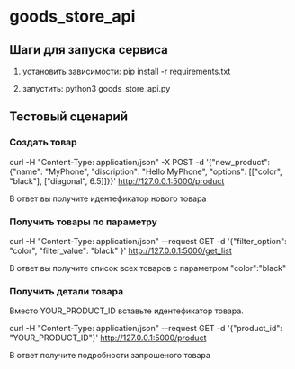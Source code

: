 # goods_store_api


## Шаги для запуска сервиса

1. установить зависимости: pip install -r requirements.txt

2. запустить: python3 goods_store_api.py

## Тестовый сценарий

### Создать товар

curl -H "Content-Type: application/json" -X POST -d '{"new_product": {"name": "MyPhone", "discription": "Hello MyPhone", "options": [["color", "black"], ["diagonal", 6.5]]}}' http://127.0.0.1:5000/product
  
В ответ вы получите идентефикатор нового товара

### Получить товары по параметру

curl -H "Content-Type: application/json" --request GET -d '{"filter_option": "color", "filter_value": "black" }' http://127.0.0.1:5000/get_list

В ответ вы получите список всех товаров с параметром "color":"black"


### Получить детали товара

Вместо YOUR_PRODUCT_ID вставьте идентефикатор товара.   

curl -H "Content-Type: application/json" --request GET -d '{"product_id": "YOUR_PRODUCT_ID"}' http://127.0.0.1:5000/product

В ответ получите подробности запрошеного товара 
